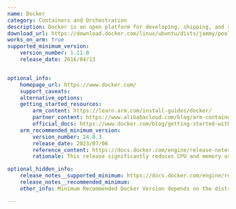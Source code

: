 ```yaml
---
name: Docker
category: Containers and Orchestration
description: Docker is an open platform for developing, shipping, and running applications. Docker provides the ability to package and run an application in a loosely isolated environment called a container.
download_url: https://download.docker.com/linux/ubuntu/dists/jammy/pool/stable/arm64/
works_on_arm: true
supported_minimum_version:
    version_number: 1.11.0
    release_date: 2016/04/13


optional_info:
    homepage_url: https://www.docker.com/
    support_caveats:
    alternative_options:
    getting_started_resources:
        arm_content: https://learn.arm.com/install-guides/docker/
        partner_content: https://www.alibabacloud.com/blog/arm-container-applications-accelerating-development-and-testing_595802
        official_docs: https://www.docker.com/blog/getting-started-with-docker-for-arm-on-linux/
    arm_recommended_minimum_version:
        version_number: 24.0.3
        release_date: 2023/07/06
        reference_content: https://docs.docker.com/engine/release-notes/24.0/#2403
        rationale: This release significantly reduces CPU and memory usage when populating the debug section of GET/ info, improving performance during diagnostics. Packaging updates include Go 1.20.5, Docker Compose v2.19.1, and Buildx v0.11.1, ensuring runtime and build tool improvements.

optional_hidden_info:
    release_notes__supported_minimum: https://docs.docker.com/engine/release-notes/prior-releases/#misc
    release_notes__recommended_minimum:
    other_info: Minimum Recommended Docker Version depends on the distros. For example, Jammy-20.10.13, Focal-19.03.10, Bionic-18.09.00

---
```


